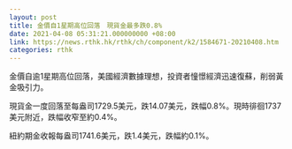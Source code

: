 ```yaml
---
layout: post
title: 金價自1星期高位回落　現貨金最多跌0.8%
date: 2021-04-08 05:31:21.000000000 +08:00
link: https://news.rthk.hk/rthk/ch/component/k2/1584671-20210408.htm
categories: rthk
---
```


金價自逾1星期高位回落，美國經濟數據理想，投資者憧憬經濟迅速復蘇，削弱黃金吸引力。

現貨金一度回落至每盎司1729.5美元，跌14.07美元，跌幅0.8%。現時徘徊1737美元附近，跌幅收窄至約0.4%。

紐約期金收報每盎司1741.6美元，跌1.4美元，跌幅約0.1%。
